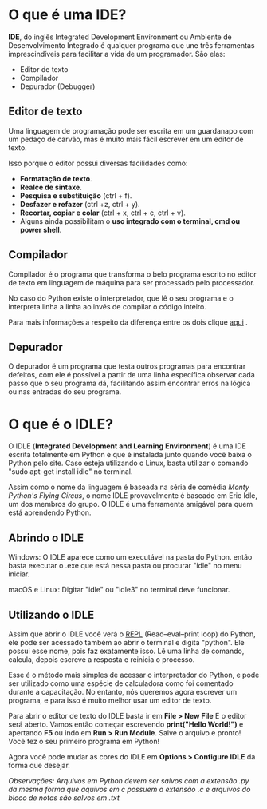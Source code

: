 # O que é uma IDE?
**IDE**, do inglês Integrated Development Environment ou Ambiente de Desenvolvimento Integrado é qualquer programa que une três ferramentas imprescindíveis para facilitar a vida de um programador. São elas:
* Editor de texto
* Compilador
* Depurador (Debugger)

## Editor de texto
Uma linguagem de programação pode ser escrita em um guardanapo com um pedaço de carvão, mas é muito mais fácil escrever em um editor de texto. 

Isso porque o editor possui diversas facilidades como:   
- **Formatação de texto**. 
- **Realce de sintaxe**.
- **Pesquisa e substituição** (ctrl + f). 
- **Desfazer e refazer** (ctrl +z, ctrl + y). 
- **Recortar, copiar e colar** (ctrl + x, ctrl + c, ctrl + v). 
- Alguns ainda possibilitam o **uso integrado com o terminal, cmd ou power shell**.

## Compilador

Compilador é o programa que transforma o belo programa escrito no editor de texto em linguagem de máquina para ser processado pelo processador.

No caso do Python existe o interpretador, que lê o seu programa e o interpreta linha a linha ao invés de compilar o código inteiro. 

Para mais informações a respeito da diferença entre os dois clique [aqui](https://www.oficinadanet.com.br/artigo/1527/diferencas_entre_compiladores_e_interpretadores) .

## Depurador

O depurador é um programa que testa outros programas para encontrar defeitos, com ele é possível a partir de uma linha específica observar cada passo que o seu programa dá, facilitando assim encontrar erros na lógica ou nas entradas do seu programa.

# O que é o IDLE?

O IDLE (**Integrated Development and Learning Environment**) é uma IDE escrita totalmente em Python e que é instalada junto quando você baixa o Python pelo site. Caso esteja utilizando o Linux, basta utilizar o comando "sudo apt-get install idle" no terminal.

Assim como o nome da linguagem é baseada na séria de comédia *Monty Python's Flying Circus*, o nome IDLE provavelmente é baseado em Eric Idle, um dos membros do grupo. O IDLE é uma ferramenta amigável para quem está aprendendo Python. 

## Abrindo o IDLE

Windows: O IDLE aparece como um executável na pasta do Python. então basta executar o .exe que está nessa pasta ou procurar "idle" no menu iniciar.

macOS e Linux: Digitar "idle" ou "idle3" no terminal deve funcionar.

## Utilizando o IDLE

Assim que abrir o IDLE  você verá o [REPL](https://en.wikipedia.org/wiki/Read%E2%80%93eval%E2%80%93print_loop) (Read–eval–print loop) do Python, ele pode ser acessado também ao abrir o terminal e digita "python". Ele possui esse nome, pois faz exatamente isso. Lê uma linha de comando, calcula, depois escreve a resposta e reinicia o processo.

Esse é o método mais simples de acessar o interpretador do Python, e pode ser utilizado como uma espécie de calculadora como foi comentado durante a capacitação. No entanto, nós queremos agora escrever um programa, e para isso é muito melhor usar um editor de texto.

Para abrir o editor de texto do IDLE basta ir em **File > New File** E o editor será aberto. Vamos então começar escrevendo **print("Hello World!")** e apertando **F5** ou indo em **Run > Run Module**. Salve o arquivo e pronto! Você fez o seu primeiro programa em Python!

Agora você pode mudar as cores do IDLE em **Options > Configure IDLE** da forma que desejar.

*Observações: Arquivos em Python devem ser salvos com a extensão .py da mesma forma que aquivos em c possuem a extensão .c e arquivos do bloco de notas são salvos em .txt*





